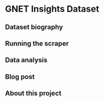 # GNET Insights Dataset

## Dataset biography

## Running the scraper

## Data analysis

## Blog post

## About this project
